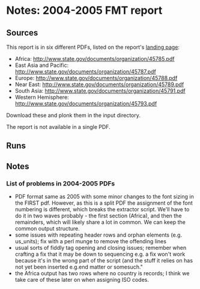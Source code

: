 # Notes: 2004-2005 FMT report

## Sources

This report is in six different PDFs, listed on the report's [landing page](https://www.state.gov/t/pm/rls/rpt/fmtrpt/2005/index.htm):

 * Africa: http://www.state.gov/documents/organization/45785.pdf
 * East Asia and Pacific: http://www.state.gov/documents/organization/45787.pdf
 * Europe: http://www.state.gov/documents/organization/45788.pdf
 * Near East: http://www.state.gov/documents/organization/45789.pdf
 * South Asia: http://www.state.gov/documents/organization/45791.pdf
 * Western Hemisphere: http://www.state.gov/documents/organization/45793.pdf

Download these and plonk them in the input directory.

The report is not available in a single PDF.

## Runs

## Notes

### List of problems in 2004-2005 PDFs

-  PDF format same as 2005 with some minor changes to the font sizing in the FIRST pdf. However, as this is a split PDF the assignment of the font numbering is different, which breaks the extractor script. We'll have to do it in two waves probably - the first section (Africa), and then the remainders, which will likely share a lot in common. We can keep the common output structure.
- some issues with repeating header rows and orphan elements (e.g. us_units); fix with a perl munge to remove the offending lines
- usual sorts of fiddly tag opening and closing issues; remember when crafting a fix that it may be down to sequencing e.g. a fix won't work because it's in the wrong part of the script (and the stuff it relies on has not yet been inserted e.g.end matter or somesuch."
- the Africa output has two rows where no country is records; I think we take care of these later on when assigning ISO codes.
